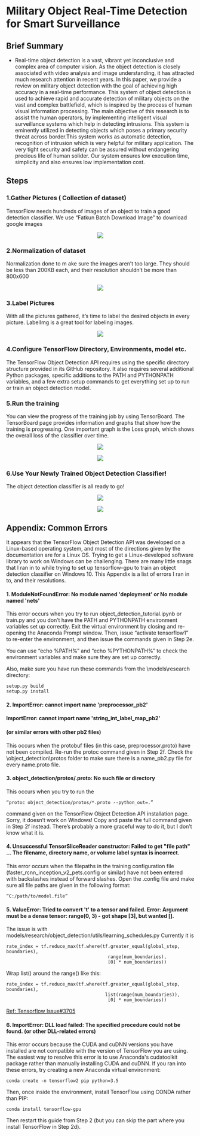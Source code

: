 # Military Object Real-Time Detection for Smart Surveillance


## Brief Summary

* Real-time object detection is a vast, vibrant yet inconclusive and complex area of computer vision. As the object detection is closely associated with video analysis and image understanding, it has attracted much research attention in recent years. In this paper, we provide a review on military object detection with the goal of achieving high accuracy in a real-time performance. This system of object detection is used to achieve rapid and accurate detection of military objects on the vast and complex battlefield, which is inspired by the process of human visual information processing. The main objective of this research is to assist the human operators, by implementing intelligent visual surveillance systems which help in detecting intrusions. This system is eminently utilized in detecting objects which poses a primary security threat across border.This system works as automatic detection, recognition of intrusion which is very helpful for military application. The very tight security and safety can be assured without endangering precious life of human solider. Our system ensures low execution time, simplicity and also ensures low implementation cost.

## Steps
### 1.Gather Pictures ( Collection of dataset)
TensorFlow needs hundreds of images of an object to train a good detection classifier.
We use “Fatkun Batch Download Image” to download google images
<p align="center">
  <img src="C:/Users/Dell/Pictures/Screenshots/Screenshot (179).png">
</p>

### 2.Normalization of dataset
Normalization done to m ake sure the images aren’t too large. They should be less than 200KB each, and their resolution shouldn’t be more than 800x600
<p align="center">
  <img src="C:/Users/Dell/Desktop/project/screenshot/transform_image_resolution.png">
</p>

### 3.Label Pictures
With all the pictures gathered, it’s time to label the desired objects in every picture. LabelImg is a great tool for labeling images.
<p align="center">
  <img src="C:/Users/Dell/Pictures/Screenshots/Screenshot (80).png">
</p>

### 4.Configure TensorFlow Directory, Environments, model etc.
The TensorFlow Object Detection API requires using the specific directory structure provided in its GitHub repository. It also requires several additional Python packages, specific additions to the PATH and PYTHONPATH variables, and a few extra setup commands to get everything set up to run or train an object detection model.

### 5.Run the training
You can view the progress of the training job by using TensorBoard.
The TensorBoard page provides information and graphs that show how the training is progressing. One important graph is the Loss graph, which shows the overall loss of the classifier over time.
<p align="center">
  <img src="C:/Users/Dell/Pictures/Screenshots/Screenshot (131).png">
</p>
<p align="center">
  <img src="C:/Users/Dell/Pictures/Screenshots/Screenshot (127).png">
</p>

### 6.Use Your Newly Trained Object Detection Classifier!
The object detection classifier is all ready to go!
<p align="center">
  <img src="C:/Users/Dell/Pictures/Screenshots/Screenshot (174).png">
</p>
<p align="center">
  <img src="C:/Users/Dell/Pictures/Screenshots/Screenshot (176).png">
</p>

## Appendix: Common Errors
It appears that the TensorFlow Object Detection API was developed on a Linux-based operating system, and most of the directions given by the documentation are for a Linux OS. Trying to get a Linux-developed software library to work on Windows can be challenging. There are many little snags that I ran in to while trying to set up tensorflow-gpu to train an object detection classifier on Windows 10. This Appendix is a list of errors I ran in to, and their resolutions.

#### 1. ModuleNotFoundError: No module named 'deployment' or No module named 'nets'

This error occurs when you try to run object_detection_tutorial.ipynb or train.py and you don’t have the PATH and PYTHONPATH environment variables set up correctly. Exit the virtual environment by closing and re-opening the Anaconda Prompt window. Then, issue “activate tensorflow1” to re-enter the environment, and then issue the commands given in Step 2e.

You can use “echo %PATH%” and “echo %PYTHONPATH%” to check the environment variables and make sure they are set up correctly.

Also, make sure you have run these commands from the \models\research directory:
```
setup.py build
setup.py install
```

#### 2. ImportError: cannot import name 'preprocessor_pb2'

#### ImportError: cannot import name 'string_int_label_map_pb2'

#### (or similar errors with other pb2 files)

This occurs when the protobuf files (in this case, preprocessor.proto) have not been compiled. Re-run the protoc command given in Step 2f. Check the \object_detection\protos folder to make sure there is a name_pb2.py file for every name.proto file.

#### 3. object_detection/protos/.proto: No such file or directory

This occurs when you try to run the
```
“protoc object_detection/protos/*.proto --python_out=.”
```
command given on the TensorFlow Object Detection API installation page. Sorry, it doesn’t work on Windows! Copy and paste the full command given in Step 2f instead. There’s probably a more graceful way to do it, but I don’t know what it is.

#### 4. Unsuccessful TensorSliceReader constructor: Failed to get "file path" … The filename, directory name, or volume label syntax is incorrect.
 
This error occurs when the filepaths in the training configuration file (faster_rcnn_inception_v2_pets.config or similar) have not been entered with backslashes instead of forward slashes. Open the .config file and make sure all file paths are given in the following format:
```
“C:/path/to/model.file”
```

#### 5. ValueError: Tried to convert 't' to a tensor and failed. Error: Argument must be a dense tensor: range(0, 3) - got shape [3], but wanted [].

The issue is with models/research/object_detection/utils/learning_schedules.py Currently it is
```
rate_index = tf.reduce_max(tf.where(tf.greater_equal(global_step, boundaries),
                                      range(num_boundaries),
                                      [0] * num_boundaries))
```
Wrap list() around the range() like this:

```
rate_index = tf.reduce_max(tf.where(tf.greater_equal(global_step, boundaries),
                                     list(range(num_boundaries)),
                                      [0] * num_boundaries))
```

[Ref: Tensorflow Issue#3705](https://github.com/tensorflow/models/issues/3705#issuecomment-375563179)

#### 6. ImportError: DLL load failed: The specified procedure could not be found.   (or other DLL-related errors)
This error occurs because the CUDA and cuDNN versions you have installed are not compatible with the version of TensorFlow you are using. The easiest way to resolve this error is to use Anaconda's cudatoolkit package rather than manually installing CUDA and cuDNN. If you ran into these errors, try creating a new Anaconda virtual environment:
```
conda create -n tensorflow2 pip python=3.5
```
Then, once inside the environment, install TensorFlow using CONDA rather than PIP:
```
conda install tensorflow-gpu
```
Then restart this guide from Step 2 (but you can skip the part where you install TensorFlow in Step 2d).
